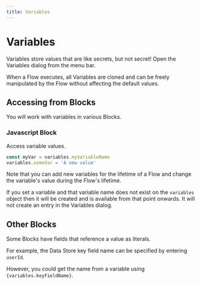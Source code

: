 ```yaml
---
title: Variables
---
```


# Variables

Variables store values that are like secrets, but not secret! Open the Variables dialog from the menu bar.

When a Flow executes, all Variables are cloned and can be freely manipulated by the Flow without affecting the default values.

## Accessing from Blocks
You will work with variables in various Blocks. 

### Javascript Block
Access variable values.

```javascript
const myVar = variables.myVariableName
variables.someVar = 'A new value'
```

Note that you can add new variables for the lifetime of a Flow and change the variable's value during the Flow's lifetime.

If you set a variable and that variable name does not exist on the ```variables``` object then it will be created and is available from that point onwards. It will not create an entry in the Variables dialog.

## Other Blocks
Some Blocks have fields that reference a value as literals. 

For example, the Data Store key field name can be specified by entering ```userId```.

However, you could get the name from a variable using ```{variables.keyFieldName}```.

